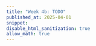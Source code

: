 ```yaml
---
title: "Week 4b: TODO"
published_at: 2025-04-01
snippet: 
disable_html_sanitization: true
allow_math: true
---
```

